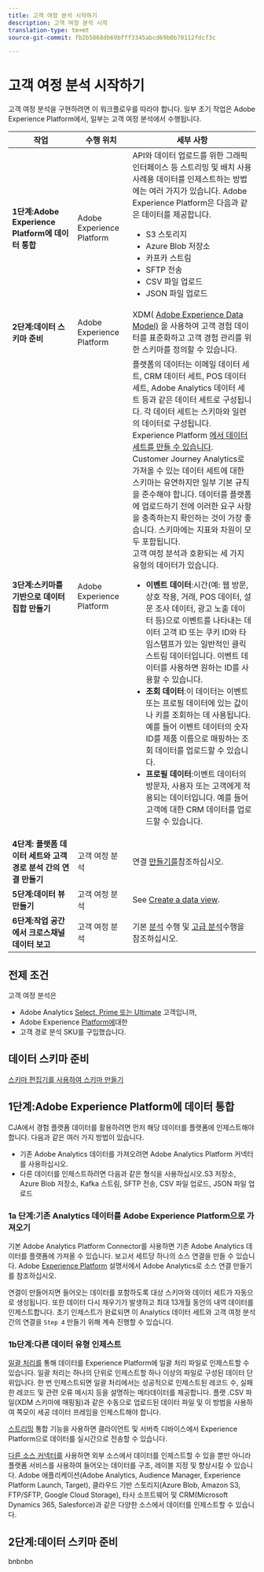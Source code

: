 ```yaml
---
title: 고객 여정 분석 시작하기
description: 고객 여정 분석 시작
translation-type: tm+mt
source-git-commit: fb2b5868db69bfff3345abcd69b0b70112fdcf3c

---
```



# 고객 여정 분석 시작하기

고객 여정 분석을 구현하려면 이 워크플로우를 따라야 합니다. 일부 초기 작업은 Adobe Experience Platform에서, 일부는 고객 여정 분석에서 수행됩니다.

| 작업 | 수행 위치 | 세부 사항 |
|---|---|---|
| **1단계:Adobe Experience Platform에 데이터 통합** | Adobe Experience Platform | API와 데이터 업로드를 위한 그래픽 인터페이스 등 스트리밍 및 배치 사용 사례용 데이터를 인제스트하는 방법에는 여러 가지가 있습니다. Adobe Experience Platform은 다음과 같은 데이터를 제공합니다.<ul><li>S3 스토리지</li><li>Azure Blob 저장소</li><li>카프카 스트림</li><li>SFTP 전송</li><li>CSV 파일 업로드</li><li>JSON 파일 업로드</li></ul> |
| **2단계:데이터 스키마 준비** | Adobe Experience Platform | XDM( [Adobe Experience Data Model)](https://www.adobe.io/apis/experienceplatform/home/xdm.html) 을 사용하여 고객 경험 데이터를 표준화하고 고객 경험 관리를 위한 스키마를 정의할 수 있습니다. |
| **3단계:스키마를 기반으로 데이터 집합 만들기** | Adobe Experience Platform | 플랫폼의 데이터는 이메일 데이터 세트, CRM 데이터 세트, POS 데이터 세트, Adobe Analytics 데이터 세트 등과 같은 데이터 세트로 구성됩니다. 각 데이터 세트는 스키마와 일련의 데이터로 구성됩니다. Experience Platform [에서 데이터 세트를 만들 수 있습니다](https://www.adobe.io/apis/experienceplatform/home/tutorials/alltutorials.html#!api-specification/markdown/narrative/tutorials/creating_a_dataset_tutorial/creating_a_dataset_tutorial.md).<br>Customer Journey Analytics로 가져올 수 있는 데이터 세트에 대한 스키마는 유연하지만 일부 기본 규칙을 준수해야 합니다. 데이터를 플랫폼에 업로드하기 전에 이러한 요구 사항을 충족하는지 확인하는 것이 가장 좋습니다. 스키마에는 지표와 차원이 모두 포함됩니다.<br>고객 여정 분석과 호환되는 세 가지 유형의 데이터가 있습니다.<ul><li>**이벤트 데이터**:시간(예: 웹 방문, 상호 작용, 거래, POS 데이터, 설문 조사 데이터, 광고 노출 데이터 등)으로 이벤트를 나타내는 데이터 고객 ID 또는 쿠키 ID와 타임스탬프가 있는 일반적인 클릭스트림 데이터입니다. 이벤트 데이터를 사용하면 원하는 ID를 사용할 수 있습니다.</li><li>**조회 데이터**:이 데이터는 이벤트 또는 프로필 데이터에 있는 값이나 키를 조회하는 데 사용됩니다. 예를 들어 이벤트 데이터의 숫자 ID를 제품 이름으로 매핑하는 조회 데이터를 업로드할 수 있습니다.</li><li>**프로필 데이터**:이벤트 데이터의 방문자, 사용자 또는 고객에게 적용되는 데이터입니다. 예를 들어 고객에 대한 CRM 데이터를 업로드할 수 있습니다.</li></ul> |
| **4단계: 플랫폼 데이터 세트와 고객 경로 분석 간의 연결 만들기** | 고객 여정 분석 | 연결 [만들기를](/help/connections/create-connection.md)참조하십시오. |
| **5단계:데이터 뷰 만들기** | 고객 여정 분석 | See [Create a data view](/help/data-views/create-dataview.md). |
| **6단계:작업 공간에서 크로스채널 데이터 보고** | 고객 여정 분석 | 기본 [분석](/help/projects/perform-basic-analysis.md) 수행 및 [고급 분석](/help/projects/perform-adv-analysis.md)수행을 참조하십시오. |

## 전제 조건

고객 여정 분석은

* Adobe Analytics [Select, Prime 또는 Ultimate](https://www.adobe.com/analytics/compare-adobe-analytics-packages.html) 고객입니까,
* Adobe Experience [Platform에](https://www.adobe.com/experience-platform.html)대한
* 고객 경로 분석 SKU를 구입했습니다.

## 데이터 스키마 준비

[스키마 편집기를 사용하여 스키마 만들기](https://www.adobe.io/apis/experienceplatform/home/tutorials/alltutorials.html#!api-specification/markdown/narrative/tutorials/schema_editor_tutorial/schema_editor_tutorial.md)

## 1단계:Adobe Experience Platform에 데이터 통합

CJA에서 경험 플랫폼 데이터를 활용하려면 먼저 해당 데이터를 플랫폼에 인제스트해야 합니다. 다음과 같은 여러 가지 방법이 있습니다.

* 기존 Adobe Analytics 데이터를 가져오려면 Adobe Analytics Platform 커넥터를 사용하십시오.
* 다른 데이터를 인제스트하려면 다음과 같은 형식을 사용하십시오.S3 저장소, Azure Blob 저장소, Kafka 스트림, SFTP 전송, CSV 파일 업로드, JSON 파일 업로드

### 1a 단계:기존 Analytics 데이터를 Adobe Experience Platform으로 가져오기

기본 Adobe Analytics Platform Connector를 사용하면 기존 Adobe Analytics 데이터를 플랫폼에 가져올 수 있습니다. 보고서 세트당 하나의 소스 연결을 만들 수 있습니다. Adobe [Experience Platform](https://www.adobe.io/apis/experienceplatform/home/tutorials/alltutorials.html#!api-specification/markdown/narrative/tutorials/sources_tutorial/adobe-analytics-ui-tutorial.md) 설명서에서 Adobe Analytics로 소스 연결 만들기를 참조하십시오.

연결이 만들어지면 들어오는 데이터를 포함하도록 대상 스키마와 데이터 세트가 자동으로 생성됩니다. 또한 데이터 다시 채우기가 발생하고 최대 13개월 동안의 내역 데이터를 인제스트합니다. 초기 인제스트가 완료되면 이 Analytics 데이터 세트와 고객 여정 분석 간의 연결을 `Step 4` 만들기 위해 계속 진행할 수 있습니다.

### 1b단계:다른 데이터 유형 인제스트

[일괄 처리를](https://www.adobe.io/apis/experienceplatform/home/data-ingestion/data-ingestion-services.html#!api-specification/markdown/narrative/technical_overview/ingest_architectural_overview/ingest_architectural_overview.md) 통해 데이터를 Experience Platform에 일괄 처리 파일로 인제스트할 수 있습니다. 일괄 처리는 하나의 단위로 인제스트할 하나 이상의 파일로 구성된 데이터 단위입니다. 한 번 인제스트되면 일괄 처리에서는 성공적으로 인제스트된 레코드 수, 실패한 레코드 및 관련 오류 메시지 등을 설명하는 메타데이터를 제공합니다. 플랫 .CSV 파일(XDM 스키마에 매핑됨)과 같은 수동으로 업로드된 데이터 파일 및 이 방법을 사용하여 쪽모이 세공 데이터 프레임을 인제스트해야 합니다.

[스트리밍](https://www.adobe.io/apis/experienceplatform/home/data-ingestion/data-ingestion-services.html#!api-specification/markdown/narrative/technical_overview/streaming_ingest/streaming_ingest_overview.md) 통합 기능을 사용하면 클라이언트 및 서버측 디바이스에서 Experience Platform으로 데이터를 실시간으로 전송할 수 있습니다.

[다른 소스 커넥터를](https://www.adobe.io/apis/experienceplatform/home/data-ingestion/data-ingestion-services.html#!api-specification/markdown/narrative/technical_overview/acp_connectors_overview/acp-connectors-overview.md) 사용하면 외부 소스에서 데이터를 인제스트할 수 있을 뿐만 아니라 플랫폼 서비스를 사용하여 들어오는 데이터를 구조, 레이블 지정 및 향상시킬 수 있습니다. Adobe 애플리케이션(Adobe Analytics, Audience Manager, Experience Platform Launch, Target), 클라우드 기반 스토리지(Azure Blob, Amazon S3, FTP/SFTP, Google Cloud Storage), 타사 소프트웨어 및 CRM(Microsoft Dynamics 365, Salesforce)과 같은 다양한 소스에서 데이터를 인제스트할 수 있습니다.

## 2단계:데이터 스키마 준비

bnbnbn
